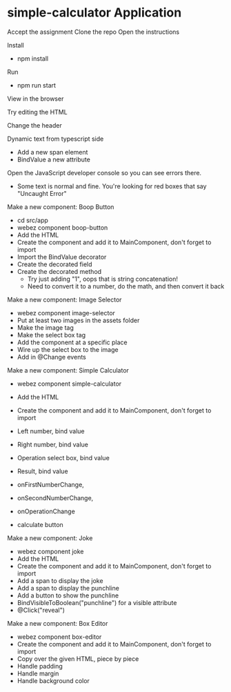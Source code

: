 # simple-calculator Application

Accept the assignment
Clone the repo
Open the instructions

Install
- npm install

Run
- npm run start

View in the browser

Try editing the HTML

Change the header

Dynamic text from typescript side
- Add a new span element
- BindValue a new attribute

Open the JavaScript developer console so you can see errors there.
- Some text is normal and fine. You're looking for red boxes that say "Uncaught Error"

Make a new component: Boop Button
- cd src/app
- webez component boop-button
- Add the HTML
- Create the component and add it to MainComponent, don't forget to import
- Import the BindValue decorator
- Create the decorated field
- Create the decorated method
  - Try just adding "1", oops that is string concatenation!
  - Need to convert it to a number, do the math, and then convert it back
	
	
Make a new component: Image Selector
- webez component image-selector
- Put at least two images in the assets folder
- Make the image tag
- Make the select box tag
- Add the component at a specific place
- Wire up the select box to the image
- Add in @Change events
	
Make a new component: Simple Calculator
- webez component simple-calculator
- Add the HTML
- Create the component and add it to MainComponent, don't forget to import
- Left number, bind value
- Right number, bind value
- Operation select box, bind value
- Result, bind value

- onFirstNumberChange,
- onSecondNumberChange,
- onOperationChange

- calculate button

Make a new component: Joke
- webez component joke
- Add the HTML
- Create the component and add it to MainComponent, don't forget to import
- Add a span to display the joke
- Add a span to display the punchline
- Add a button to show the punchline
- BindVisibleToBoolean("punchline") for a visible attribute
- @Click("reveal")

Make a new component: Box Editor
- webez component box-editor
- Create the component and add it to MainComponent, don't forget to import
- Copy over the given HTML, piece by piece
- Handle padding
- Handle margin
- Handle background color